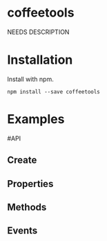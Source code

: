 # coffeetools
NEEDS DESCRIPTION

# Installation
Install with npm.

```shell
npm install --save coffeetools
```

# Examples

#API
## Create

## Properties

## Methods

## Events

